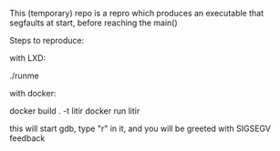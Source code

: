 This (temporary) repo is a repro which
produces an executable that segfaults at start, before reaching the main()

Steps to reproduce:

with LXD:

./runme

with docker:

docker build . -t litir
docker run litir

this will start gdb, type "r" in it, and you will be greeted with SIGSEGV feedback


